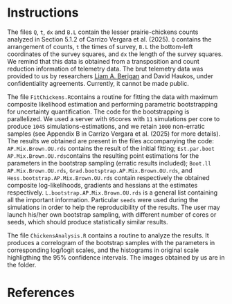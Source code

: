 # Instructions

The files `Q`, `t`, `dx` and `B.L` contain the lesser prairie-chickens counts analyzed in Section 5.1.2 of Carrizo Vergara et al. (2025). `Q` contains the arrangement of counts, `t` the times of survey, `B.L` the bottom-left coordinates of the survey squares, and `dx` the length of the survey squares. We remind that this data is obtained from a transposition and count reduction information of telemetry data. The brut telemetry data was provided to us by researchers [Liam A. Berigan](https://liamaberigan.github.io/) and David Haukos, under confidentiality agreements. Currently, it cannot be made public.

The file `FitChickens.R`contains a routine for fitting the data with maximum composite likelihood estimation and performing parametric bootstrapping for uncertainty quantification. The code for the bootstrapping is parallelized. We used a server with `95`cores with `11` simulations per core to produce `1045` simulations-estimations, and we retain `1000` non-erratic samples (see Appendix B in Carrizo Vergara et al. (2025) for more details). The results we obtained are present in the files accompanying the code: `AP.Mix.Brown.OU.rds` contains the result of the initial fitting; `Est.par.boot AP.Mix.Brown.OU.rds`contains the resulting point estimations for the parameters in the bootstrap sampling (erratic results included); `Boot.ll AP.Mix.Brown.OU.rds`, `Grad.bootsptrap.AP.Mix.Brown.OU.rds`, and `Hess.bootstrap.AP.Mix.Brown.OU.rds` contain respectively the obtained composite log-likelihoods, gradients and hessians at the estimates respectively. `L.bootstrap.AP.Mix.Brown.OU.rds` is a general list containing all the important information. Particular `seeds` were used during the simulations in order to help the reproducibility of the results. The user may launch his/her own bootstrap sampling, with different number of cores or seeds, which should produce statistically similar results.

The file `ChickensAnalysis.R` contains a routine to analyze the results. It produces a correlogram of the bootstrap samples with the parameters in corresponding log/logit scales, and the histograms in original scale highligthing the 95% confidence intervals. The images obtained by us are in the folder.

# References 


